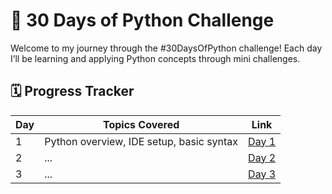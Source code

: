 # 🚀 30 Days of Python Challenge

Welcome to my journey through the #30DaysOfPython challenge! Each day I’ll be learning and applying Python concepts through mini challenges.

## 🗓️ Progress Tracker

| Day | Topics Covered | Link |
|-----|----------------|------|
| 1   | Python overview, IDE setup, basic syntax | [Day 1]() |
| 2   | ... | [Day 2](Day02/README.md) |
| 3   | ... | [Day 3](Day03/README.md) |
